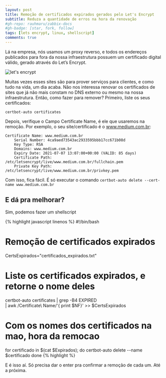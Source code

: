 ```yaml
---
layout: post
title: Remoção de certificados expirados gerados pelo Let's Encrypt
subtitle: Reduza a quantidade de erros na hora da renovação
#gh-repo: rauhmaru/zabbix-docs
#gh-badge: [star, fork, follow]
tags: [lets encrypt, linux, shellscript]
comments: true
---
```


Lá na empresa, nós usamos um proxy reverso, e todos os endereços publicados para fora da nossa infraestrutura possuem um certificado digital válido, gerado através do Let’s Encrypt.

![let's encrypt](https://miro.medium.com/max/500/1*hU2wTKioVyyruVR0MXaQ4w.png)

Muitas vezes esses sites são para prover serviços para clientes, e como tudo na vida, um dia acaba.
Não nos interessa renovar os certificados de sites que já não mais constam no DNS externo ou mesmo na nossa infraestrutura. Então, como fazer para remover?
Primeiro, liste os seus certificados:

```shell
certbot-auto certificates
```

Depois, verifique o Campo Certificate Name, é ele que usaremos na remoção. Por exemplo, o seu site/certificado é o www.medium.com.br:

```
Certificate Name: www.medium.com.br
    Serial Number: 4ca9aed73543ac2933595bbb17cc671b08d
    Key Type: RSA
    Domains: www.medium.com.br
    Expiry Date: 2021-07-07 13:07:00+00:00 (VALID: 85 days)
    Certificate Path: /etc/letsencrypt/live/www.medium.com.br/fullchain.pem
    Private Key Path: /etc/letsencrypt/live/www.medium.com.br/privkey.pem
```

Com isso, fica fácil. É só executar o comando
```certbot-auto delete --cert-name www.medium.com.br``` 

## E dá pra melhorar?

Sim, podemos fazer um shellscript


{% highlight javascript linenos %}
#!/bin/bash
# Remoção de certificados expirados
CertsExpirados="certificados_expirados.txt"
# Liste os certificados expirados, e retorne o nome deles
certbot-auto certificates | grep -B4 EXPIRED \
| awk /Certificate\ Name/'{ print $NF}' >> $CertsExpirados
# Com os nomes dos certificados na mao, hora da remocao
for certificado in $(cat $Expirados); do
  certbot-auto delete --name $certificado
done
{% highlight %}


E é isso aí. Só precisa dar o enter pra confirmar a remoção de cada um.
Até a próxima.